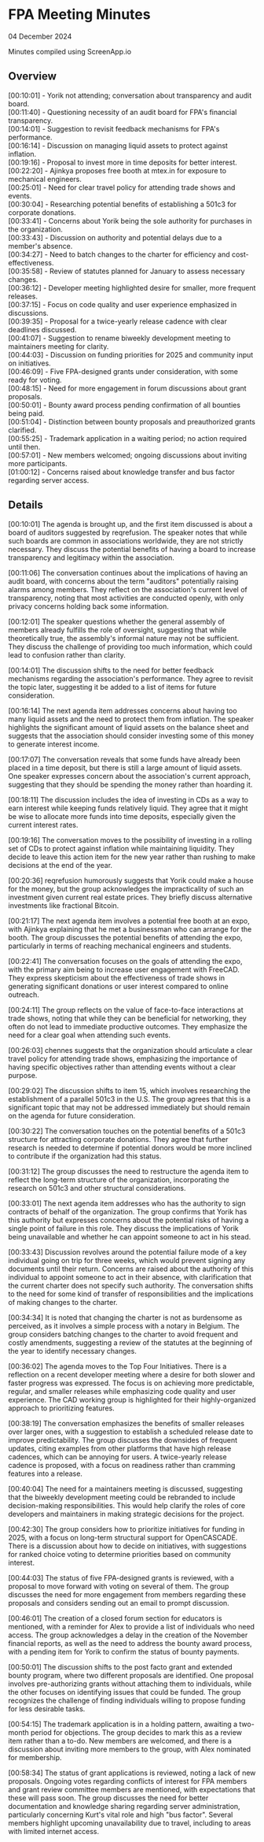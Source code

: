 # FPA Meeting Minutes

04 December 2024

Minutes compiled using ScreenApp.io

## Overview

[00:10:01] - Yorik not attending; conversation about transparency and audit board.  
[00:11:40] - Questioning necessity of an audit board for FPA's financial transparency.  
[00:14:01] - Suggestion to revisit feedback mechanisms for FPA's performance.  
[00:16:14] - Discussion on managing liquid assets to protect against inflation.  
[00:19:16] - Proposal to invest more in time deposits for better interest.  
[00:22:20] - Ajinkya proposes free booth at mtex.in for exposure to mechanical engineers.  
[00:25:01] - Need for clear travel policy for attending trade shows and events.  
[00:30:04] - Researching potential benefits of establishing a 501c3 for corporate donations.  
[00:33:41] - Concerns about Yorik being the sole authority for purchases in the organization.  
[00:33:43] - Discussion on authority and potential delays due to a member's absence.  
[00:34:27] - Need to batch changes to the charter for efficiency and cost-effectiveness.  
[00:35:58] - Review of statutes planned for January to assess necessary changes.  
[00:36:12] - Developer meeting highlighted desire for smaller, more frequent releases.  
[00:37:15] - Focus on code quality and user experience emphasized in discussions.  
[00:39:35] - Proposal for a twice-yearly release cadence with clear deadlines discussed.  
[00:41:07] - Suggestion to rename biweekly development meeting to maintainers meeting for clarity.  
[00:44:03] - Discussion on funding priorities for 2025 and community input on initiatives.  
[00:46:09] - Five FPA-designed grants under consideration, with some ready for voting.  
[00:48:15] - Need for more engagement in forum discussions about grant proposals.  
[00:50:01] - Bounty award process pending confirmation of all bounties being paid.  
[00:51:04] - Distinction between bounty proposals and preauthorized grants clarified.  
[00:55:25] - Trademark application in a waiting period; no action required until then.  
[00:57:01] - New members welcomed; ongoing discussions about inviting more participants.  
[01:00:12] - Concerns raised about knowledge transfer and bus factor regarding server access.  

## Details

[00:10:01] The agenda is brought up, and the first item discussed is about a board of auditors suggested by reqrefusion. The speaker notes that while such boards are common in associations worldwide, they are not strictly necessary. They discuss the potential benefits of having a board to increase transparency and legitimacy within the association.

[00:11:06] The conversation continues about the implications of having an audit board, with concerns about the term "auditors" potentially raising alarms among members. They reflect on the association's current level of transparency, noting that most activities are conducted openly, with only privacy concerns holding back some information.

[00:12:01] The speaker questions whether the general assembly of members already fulfills the role of oversight, suggesting that while theoretically true, the assembly's informal nature may not be sufficient. They discuss the challenge of providing too much information, which could lead to confusion rather than clarity.

[00:14:01] The discussion shifts to the need for better feedback mechanisms regarding the association's performance. They agree to revisit the topic later, suggesting it be added to a list of items for future consideration.

[00:16:14] The next agenda item addresses concerns about having too many liquid assets and the need to protect them from inflation. The speaker highlights the significant amount of liquid assets on the balance sheet and suggests that the association should consider investing some of this money to generate interest income.

[00:17:07] The conversation reveals that some funds have already been placed in a time deposit, but there is still a large amount of liquid assets. One speaker expresses concern about the association's current approach, suggesting that they should be spending the money rather than hoarding it.

[00:18:11] The discussion includes the idea of investing in CDs as a way to earn interest while keeping funds relatively liquid. They agree that it might be wise to allocate more funds into time deposits, especially given the current interest rates.

[00:19:16] The conversation moves to the possibility of investing in a rolling set of CDs to protect against inflation while maintaining liquidity. They decide to leave this action item for the new year rather than rushing to make decisions at the end of the year.

[00:20:36] reqrefusion humorously suggests that Yorik could make a house for the money, but the group acknowledges the impracticality of such an investment given current real estate prices. They briefly discuss alternative investments like fractional Bitcoin.

[00:21:17] The next agenda item involves a potential free booth at an expo, with Ajinkya explaining that he met a businessman who can arrange for the booth. The group discusses the potential benefits of attending the expo, particularly in terms of reaching mechanical engineers and students.

[00:22:41] The conversation focuses on the goals of attending the expo, with the primary aim being to increase user engagement with FreeCAD. They express skepticism about the effectiveness of trade shows in generating significant donations or user interest compared to online outreach.

[00:24:11] The group reflects on the value of face-to-face interactions at trade shows, noting that while they can be beneficial for networking, they often do not lead to immediate productive outcomes. They emphasize the need for a clear goal when attending such events.

[00:26:03] chennes suggests that the organization should articulate a clear travel policy for attending trade shows, emphasizing the importance of having specific objectives rather than attending events without a clear purpose.

[00:29:02] The discussion shifts to item 15, which involves researching the establishment of a parallel 501c3 in the U.S. The group agrees that this is a significant topic that may not be addressed immediately but should remain on the agenda for future consideration.

[00:30:22] The conversation touches on the potential benefits of a 501c3 structure for attracting corporate donations. They agree that further research is needed to determine if potential donors would be more inclined to contribute if the organization had this status.

[00:31:12] The group discusses the need to restructure the agenda item to reflect the long-term structure of the organization, incorporating the research on 501c3 and other structural considerations.

[00:33:01] The next agenda item addresses who has the authority to sign contracts of behalf of the organization. The group confirms that Yorik has this authority but expresses concerns about the potential risks of having a single point of failure in this role. They discuss the implications of Yorik being unavailable and whether he can appoint someone to act in his stead.

[00:33:43] Discussion revolves around the potential failure mode of a key individual going on trip for three weeks, which would prevent signing any documents until their return. Concerns are raised about the authority of this individual to appoint someone to act in their absence, with clarification that the current charter does not specify such authority. The conversation shifts to the need for some kind of transfer of responsibilities and the implications of making changes to the charter.

[00:34:34] It is noted that changing the charter is not as burdensome as perceived, as it involves a simple process with a notary in Belgium. The group considers batching changes to the charter to avoid frequent and costly amendments, suggesting a review of the statutes at the beginning of the year to identify necessary changes.

[00:36:02] The agenda moves to the Top Four Initiatives. There is a reflection on a recent developer meeting where a desire for both slower and faster progress was expressed. The focus is on achieving more predictable, regular, and smaller releases while emphasizing code quality and user experience. The CAD working group is highlighted for their highly-organized approach to prioritizing features.

[00:38:19] The conversation emphasizes the benefits of smaller releases over larger ones, with a suggestion to establish a scheduled release date to improve predictability. The group discusses the downsides of frequent updates, citing examples from other platforms that have high release cadences, which can be annoying for users. A twice-yearly release cadence is proposed, with a focus on readiness rather than cramming features into a release.

[00:40:04] The need for a maintainers meeting is discussed, suggesting that the biweekly development meeting could be rebranded to include decision-making responsibilities. This would help clarify the roles of core developers and maintainers in making strategic decisions for the project.

[00:42:30] The group considers how to prioritize initiatives for funding in 2025, with a focus on long-term structural support for OpenCASCADE. There is a discussion about how to decide on initiatives, with suggestions for ranked choice voting to determine priorities based on community interest.

[00:44:03] The status of five FPA-designed grants is reviewed, with a proposal to move forward with voting on several of them. The group discusses the need for more engagement from members regarding these proposals and considers sending out an email to prompt discussion.

[00:46:01] The creation of a closed forum section for educators is mentioned, with a reminder for Alex to provide a list of individuals who need access. The group acknowledges a delay in the creation of the November financial reports, as well as the need to address the bounty award process, with a pending item for Yorik to confirm the status of bounty payments.

[00:50:01] The discussion shifts to the post facto grant and extended bounty program, where two different proposals are identified. One proposal involves pre-authorizing grants without attaching them to individuals, while the other focuses on identifying issues that could be funded. The group recognizes the challenge of finding individuals willing to propose funding for less desirable tasks.

[00:54:15] The trademark application is in a holding pattern, awaiting a two-month period for objections. The group decides to mark this as a review item rather than a to-do. New members are welcomed, and there is a discussion about inviting more members to the group, with Alex nominated for membership.

[00:58:34] The status of grant applications is reviewed, noting a lack of new proposals. Ongoing votes regarding conflicts of interest for FPA members and grant review committee members are mentioned, with expectations that these will pass soon. The group discusses the need for better documentation and knowledge sharing regarding server administration, particularly concerning Kurt's vital role and high "bus factor". Several members highlight upcoming unavailability due to travel, including to areas with limited internet access.
